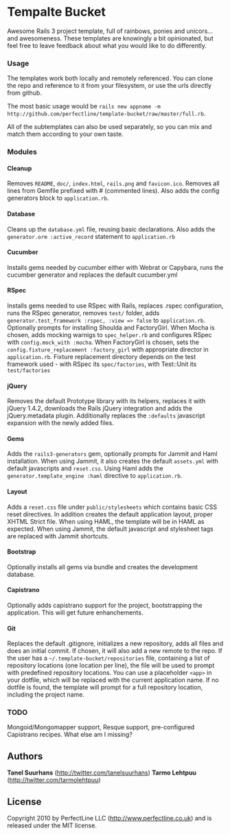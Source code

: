# Tempalte Bucket

Awesome Rails 3 project template, full of rainbows, ponies and unicors... and awesomeness.
These templates are knowingly a bit opinionated, but feel free to leave feedback about what you would like to do differently.

### Usage

The templates work both locally and remotely referenced.
You can clone the repo and reference to it from your filesystem, or use the urls directly from github.

The most basic usage would be `rails new appname -m http://github.com/perfectline/template-bucket/raw/master/full.rb`.

All of the subtemplates can also be used separately, so you can mix and match them according to your own taste.

### Modules
#### Cleanup
Removes `README`, `doc/`, `index.html`, `rails.png` and `favicon.ico`.
Removes all lines from Gemfile prefixed with # (commented lines).
Also adds the config generators block to `application.rb`.

#### Database
Cleans up the `database.yml` file, reusing basic declarations.
Also adds the `generator.orm :active_record` statement to `application.rb`

#### Cucumber
Installs gems needed by cucumber either with Webrat or Capybara, runs the cucumber generator and replaces the default cucumber.yml

#### RSpec
Installs gems needed to use RSpec with Rails, replaces .rspec configuration, runs the RSpec generator, removes `test/` folder,
adds `generator.test_framework :rspec, :view => false` to `application.rb`.
Optionally prompts for installing Shoulda and FactoryGirl.
When Mocha is chosen, adds mocking warnigs to `spec_helper.rb` and configures RSpec with `config.mock_with :mocha`.
When FactoryGirl is chosen, sets the `config.fixture_replacement :factory_girl` with appropriate director in `application.rb`.
Fixture replacement directory depends on the test framework used - with RSpec its `spec/factories`, with Test::Unit its `test/factories`

#### jQuery
Removes the default Prototype library with its helpers, replaces it with jQuery 1.4.2, downloads the Rails jQuery integration and adds the jQuery.metadata plugin.
Additionally replaces the `:defaults` javascript expansion with the newly added files.

#### Gems
Adds the `rails3-generators` gem, optionally prompts for Jammit and Haml installation.
When using Jammit, it also creates the default `assets.yml` with default javascripts and `reset.css`.
Using Haml adds the `generator.template_engine :haml` directive to `application.rb`.

#### Layout
Adds a `reset.css` file under `public/stylesheets` which contains basic CSS reset directives.
In addition creates the default application layout, proper XHTML Strict file.
When using HAML, the template will be in HAML as expected.
When using Jammit, the default javascript and stylesheet tags are replaced with Jammit shortcuts.

#### Bootstrap
Optionally installs all gems via bundle and creates the development database.

#### Capistrano
Optionally adds capistrano support for the project, bootstrapping the application.
This will get future enhanchements.

#### Git
Replaces the default .gitignore, initializes a new repository, adds all files and does an initial commit.
If chosen, it will also add a new remote to the repo.
If the user has a `~/.template-bucket/repositories` file, containing a list of repository locations (one location per line), the
file will be used to prompt with predefined repository locations. You can use a placeholder `<app>` in your dotfile, which
will be replaced with the current application name.
If no dotfile is found, the template will prompt for a full repository location, including the project name.

### TODO
Mongoid/Mongomapper support, Resque support, pre-configured Capistrano recipes.
What else am I missing?

## Authors

**Tanel Suurhans** (<http://twitter.com/tanelsuurhans>)
**Tarmo Lehtpuu** (<http://twitter.com/tarmolehtpuu>)

## License
Copyright 2010 by PerfectLine LLC (<http://www.perfectline.co.uk>) and is released under the MIT license.